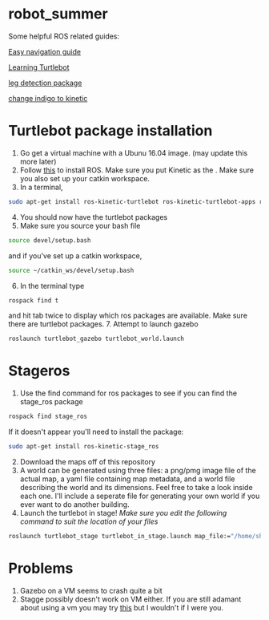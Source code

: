 # robot_summer

Some helpful ROS related guides:

[Easy navigation guide](http://kaiyuzheng.me/documents/navguide.pdf)

[Learning Turtlebot](https://learn.turtlebot.com/)

[leg detection package](http://wiki.ros.org/leg_detector)

[change indigo to kinetic](http://wiki.ros.org/turtlebot/Tutorials/indigo/Turtlebot%20Installation)


# Turtlebot package installation
1. Go get a virtual machine with a Ubunu 16.04 image. (may update this more later) 
2. Follow [this](http://wiki.ros.org/ROS/Tutorials/InstallingandConfiguringROSEnvironment) to install ROS. Make sure you put Kinetic as the <distro>. Make sure you also set up your catkin workspace.
3. In a terminal, 
```bash
sudo apt-get install ros-kinetic-turtlebot ros-kinetic-turtlebot-apps ros-kinetic-turtlebot-interactions ros-kinetic-turtlebot-simulator ros-kinetic-kobuki-ftdi ros-kinetic-ar-track-alvar-msgs
```
4. You should now have the turtlebot packages
5. Make sure you source your bash file
```bash
source devel/setup.bash
```
and if you've set up a catkin workspace,
```bash
source ~/catkin_ws/devel/setup.bash
```
6. In the terminal type
```bash
rospack find t
```
and hit tab twice to display which ros packages are available. Make sure there are turtlebot packages.
7. Attempt to launch gazebo
```bash
roslaunch turtlebot_gazebo turtlebot_world.launch
```
  
  # Stageros
  1. Use the find command for ros packages to see if you can find the stage_ros package
  ```bash
rospack find stage_ros
```
  If it doesn't appear you'll need to install the package:
  ```bash
sudo apt-get install ros-kinetic-stage_ros
```
 2. Download the maps off of this repository
 3. A world can be generated using three files: a png/pmg image file of the actual map, a yaml file containing map metadata, and a world file describing the world and its dimensions. Feel free to take a look inside each one. I'll include a seperate file for generating your own world if you ever want to do another building.
 4. Launch the turtlebot in stage! *Make sure you edit the following command to suit the location of your files*
   ```bash
roslaunch turtlebot_stage turtlebot_in_stage.launch map_file:="/home/shu/maps/7thedited.yaml" world_file:="/home/shu/maps/7thedited.world" initial_pose_x:=36.5 initial_pose_y:=17 initial_pose_a:=0.0
```
  
  # Problems
  1. Gazebo on a VM seems to crash quite a bit
  2. Stagge possibly doesn't work on VM either. If you are still adamant about using a vm you may try [this](http://wiki.ros.org/turtlebot_stdr) but I wouldn't if I were you.

